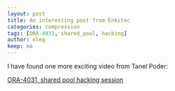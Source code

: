 ```yaml
---
layout: post
title: An interesting post from Enkitec
categories: compression
tags: [ORA-4031, shared_pool, hacking]
author: oleg
keep: no
---
```


I have found one more exciting video from Tanel Poder:

[ORA-4031, shared pool hacking session](https://vimeo.com/80061949)
